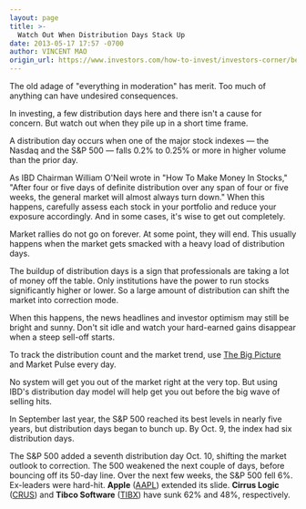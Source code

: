 ```yaml
---
layout: page
title: >-
  Watch Out When Distribution Days Stack Up
date: 2013-05-17 17:57 -0700
author: VINCENT MAO
origin_url: https://www.investors.com/how-to-invest/investors-corner/be-wary-of-investing-pitfalls
---
```





The old adage of "everything in moderation" has merit. Too much of anything can have undesired consequences.


In investing, a few distribution days here and there isn't a cause for concern. But watch out when they pile up in a short time frame.


A distribution day occurs when one of the major stock indexes — the Nasdaq and the S&P 500 — falls 0.2% to 0.25% or more in higher volume than the prior day.


As IBD Chairman William O'Neil wrote in "How To Make Money In Stocks," "After four or five days of definite distribution over any span of four or five weeks, the general market will almost always turn down." When this happens, carefully assess each stock in your portfolio and reduce your exposure accordingly. And in some cases, it's wise to get out completely.


Market rallies do not go on forever. At some point, they will end. This usually happens when the market gets smacked with a heavy load of distribution days.


The buildup of distribution days is a sign that professionals are taking a lot of money off the table. Only institutions have the power to run stocks significantly higher or lower. So a large amount of distribution can shift the market into correction mode.


When this happens, the news headlines and investor optimism may still be bright and sunny. Don't sit idle and watch your hard-earned gains disappear when a steep sell-off starts.


To track the distribution count and the market trend, use [The Big Picture](http://news.investors.com/investing/big-picture.htm?nav=NewsTheBigPicture) and Market Pulse every day.


No system will get you out of the market right at the very top. But using IBD's distribution day model will help get you out before the big wave of selling hits.


In September last year, the S&P 500 reached its best levels in nearly five years, but distribution days began to bunch up. By Oct. 9, the index had six distribution days.


The S&P 500 added a seventh distribution day Oct. 10, shifting the market outlook to correction. The 500 weakened the next couple of days, before bouncing off its 50-day line. Over the next few weeks, the S&P 500 fell 6%. Ex-leaders were hard-hit. **Apple** ([AAPL](https://research.investors.com/quote.aspx?symbol=AAPL)) extended its slide. **Cirrus Logic** ([CRUS](https://research.investors.com/quote.aspx?symbol=CRUS)) and **Tibco Software** ([TIBX](https://research.investors.com/quote.aspx?symbol=TIBX)) have sunk 62% and 48%, respectively.





